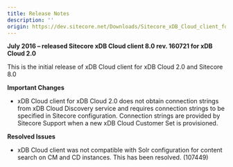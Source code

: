 ```yaml
---
title: Release Notes
description: ''
origin: https://dev.sitecore.net/Downloads/Sitecore_xDB_Cloud_client_for_xDB_Cloud_20/80/Sitecore_xDB_Cloud_client_80_rev_160721_for_xDB_Cloud_20/Release_Notes
---
```


**July 2016 – released Sitecore xDB Cloud client 8.0 rev. 160721 for xDB Cloud 2.0**

This is the initial release of xDB Cloud client for xDB Cloud 2.0 and Sitecore 8.0

**Important Changes**

-   xDB Cloud client for xDB Cloud 2.0 does not obtain connection strings from xDB Cloud Discovery service and requires connection strings to be specified in Sitecore configuration. Connection strings are provided by Sitecore Support when a new xDB Cloud Customer Set is provisioned.

**Resolved Issues**

-   xDB Cloud client was not compatible with Solr configuration for content search on CM and CD instances. This has been resolved. (107449)